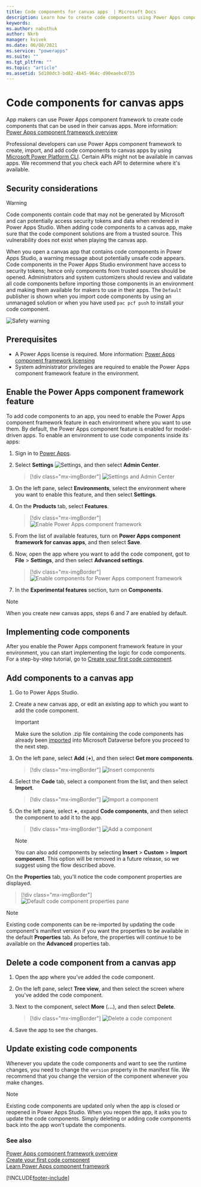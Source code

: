 ```yaml
---
title: Code components for canvas apps  | Microsoft Docs
description: Learn how to create code components using Power Apps component framework for canvas apps.
keywords:
ms.author: nabuthuk
author: Nkrb
manager: kvivek
ms.date: 06/08/2021
ms.service: "powerapps"
ms.suite: ""
ms.tgt_pltfrm: ""
ms.topic: "article"
ms.assetid: 5d100dc3-bd82-4b45-964c-d90eaebc0735
---
```


# Code components for canvas apps

App makers can use Power Apps component framework to create code components that can be used in their canvas apps. More information: [Power Apps component framework overview](overview.md) 

Professional developers can use Power Apps component framework to create, import, and add code components to canvas apps by using [Microsoft Power Platform CLI](get-powerapps-cli.md). Certain APIs might not be available in canvas apps. We recommend that you check each API to determine where it's available.  

## Security considerations

> [!WARNING]
> Code components contain code that may not be generated by Microsoft and can potentially access security tokens and data when rendered in Power Apps Studio. When adding code components to a canvas app, make sure that the code component solutions are from a trusted source.  This vulnerability does not exist when playing the canvas app.  

When you open a canvas app that contains code components in Power Apps Studio, a warning message about potentially unsafe code appears. Code components in the Power Apps Studio environment have access to security tokens; hence only components from trusted sources should be opened. Administrators and system customizers should review and validate all code components before importing those components in an environment and making them available for makers to use in their apps. The `Default` publisher is shown when you import code components by using an unmanaged solution or when you have used `pac pcf push` to install your code component. 

![Safety warning](media/canvas-app-safety-warning.png "Safety warning")  

## Prerequisites

- A Power Apps license is required. More information: [Power Apps component framework licensing](overview.md#licensing)
- System administrator privileges are required to enable the Power Apps component framework feature in the environment.

## Enable the Power Apps component framework feature

To add code components to an app, you need to enable the Power Apps component framework feature in each environment where you want to use them. By default, the Power Apps component feature is enabled for model-driven apps. To enable an environment to use code components inside its apps:

1. Sign in to [Power Apps](https://powerapps.microsoft.com/).

2. Select **Settings** ![Settings](media/settings.png), and then select **Admin Center**.
    
    > [!div class="mx-imgBorder"]
    > ![Settings and Admin Center](media/select-admin-center-from-settings.png "Settings and Admin Center") 

3. On the left pane, select **Environments**, select the environment where you want to enable this feature, and then select **Settings**.

4. On the **Products** tab, select **Features**.

   > [!div class="mx-imgBorder"]
   > ![Enable Power Apps component framework](media/enable-pcf-feature.png "Enable Power Apps component framework")

5. From the list of available features, turn on **Power Apps component framework for canvas apps**, and then select **Save**.

6. Now, open the app where you want to add the code component, got to **File** > **Settings**, and then select **Advanced settings**.

   > [!div class="mx-imgBorder"]
   > ![Enable components for Power Apps component framework](media/enable-components-for-pcf.png "Enable components for Power Apps component framework")
   
7. In the **Experimental features** section, turn on **Components**.

> [!NOTE]
> When you create new canvas apps, steps 6 and 7 are enabled by default.

## Implementing code components

After you enable the Power Apps component framework feature in your environment, you can start implementing the logic for code components. For a step-by-step tutorial, go to [Create your first code component](implementing-controls-using-typescript.md).

## Add components to a canvas app

1. Go to Power Apps Studio.

2. Create a new canvas app, or edit an existing app to which you want to add the code component.

   > [!IMPORTANT]
   > Make sure the solution .zip file containing the code components has already been [imported](../../maker/data-platform/import-update-export-solutions.md) into Microsoft Dataverse before you proceed to the next step.

3. On the left pane, select **Add** (**+**), and then select **Get more components**. 
 
   > [!div class="mx-imgBorder"]
   > ![Insert components](media/insert-code-components-using-get-more-components.png "Insert components")

4. Select the **Code** tab, select a component from the list, and then select **Import**.<!--note from editor: Here and in step 5, I deleted "sample" because maybe the reader is adding a component they truly want, not necessarily a sample.-->

    > [!div class="mx-imgBorder"]
    > ![Import a component](media/insert-component-add-sample-component.png "Import a component")

5. On the left pane, select **+**, expand **Code components**, and then select the component to add it to the app.

   > [!div class="mx-imgBorder"]
   > ![Add a component](media/add-sample-component-from-list.png "Add a component")

   > [!NOTE]
   > You can also add components by selecting **Insert** > **Custom** > **Import component**. This option will be removed in a future release, so we suggest using the flow described above.<!--note from editor: Recommend deleting this unless there's a mechanism in place to revisit this topic in tandem with the future release. This is especially not a good candidate for note format, since it draws extra attention to this step that won't work before long.-->

<!--note from editor: The following isn't really a step, so I removed the numbering and indent. -->
On the **Properties** tab, you'll notice the code component properties are displayed. 

> [!div class="mx-imgBorder"]
> ![Default code component properties pane](media/property-pane-with-parameters.png "Default code components properties pane")

> [!NOTE]
> Existing code components can be re-imported by updating the code component's manifest version if you want the properties to be available in the default **Properties** tab. As before, the properties will continue to be available on the **Advanced** properties tab.<!--note from editor: Edit okay? -->

## Delete a code component from a canvas app

1. Open the app where you've added the code component. 
1. On the left pane, select **Tree view**, and then select the screen where you've added the code component. 
1. Next to the component, select **More** (**...**), and then select **Delete**.

   > [!div class="mx-imgBorder"]
   > ![Delete a code component](media/delete-code-component.png "Delete a code component")

1. Save the app to see the changes. 

## Update existing code components

Whenever you update the code components and want to see the runtime changes, you need to change<!--note from editor: I don't think "bump" is going to necessarily be well-understood by non-native English readers. Maybe this should be "increase"?--> the `version` property in the manifest file. We recommend that you change the version of the component whenever you make changes.

> [!NOTE]
> Existing code components are updated only when the app is closed or reopened in Power Apps Studio. When you reopen the app, it asks you to update the code components. Simply deleting or adding code components back into the app won't update the components.

### See also

[Power Apps component framework overview](overview.md)<br/>
[Create your first code component](implementing-controls-using-typescript.md)<br/>
[Learn Power Apps component framework](/learn/paths/use-power-apps-component-framework)


[!INCLUDE[footer-include](../../includes/footer-banner.md)]